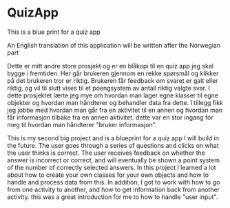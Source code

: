 # QuizApp
This is a blue print for a quiz app


An English translation of this application will be written after the Norwegian part

Dette er mitt andre store prosjekt og er en blåkopi til en quiz app jeg skal bygge i fremtiden.
Her går brukeren gjennom en rekke spørsmål og klikker på det brukeren tror er riktig. 
Brukeren får feedback om svaret er galt eller riktig, og vil til slutt vises til et poengsystem av antall riktig valgte svar.
I dette prosjektet lærte jeg mye om hvordan man lager egne klasser til egne objekter og hvordan man håndterer og behandler data fra dette.
I tillegg fikk jeg jobbe med hvordan man går fra en aktivitet til en annen og hvordan man får informasjon tilbake fra en annen aktivitet. 
dette var en stor ingang for meg til hvordan man håndterer "bruker informasjon".


This is my second big project and is a blueprint for a quiz app I will build in the future.
The user goes through a series of questions and clicks on what the user thinks is correct.
The user receives feedback on whether the answer is incorrect or correct, and will eventually be shown a point system of the number of correctly selected answers.
In this project I learned a lot about how to create your own classes for your own objects and how to handle and process data from this.
In addition, I got to work with how to go from one activity to another, and how to get information back from another activity.
this was a great introduction for me to how to handle "user input".


